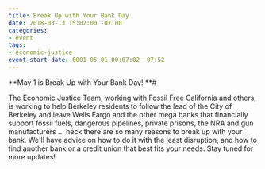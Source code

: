 ```yaml
---
title: Break Up with Your Bank Day
date: 2018-03-13 15:02:00 -07:00
categories:
- event
tags:
- economic-justice
event-start-date: 0001-05-01 00:07:02 -07:52
---
```


**May 1 is Break Up with Your Bank Day! **# 

The Economic Justice Team, working with Fossil Free California and others, is working to help Berkeley residents to follow the lead of the City of Berkeley and leave Wells Fargo and the other mega banks that financially support fossil fuels, dangerous pipelines, private prisons, the NRA and gun manufacturers ... heck there are so many reasons to break up with your bank. We'll have advice on how to do it with the least disruption, and how to find another bank or a credit union that best fits your needs. Stay tuned for more updates!